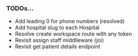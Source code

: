 ### TODOs...

- Add leading 0 for phone numbers (resolved)
- Add hospital slug to each Hospital
- Resolve create workspace route with any token
- Revisit assign staff middlleware (joi)
- Revisit get patient details endpoint
